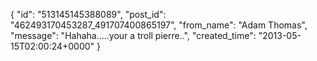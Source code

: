  {
   "id": "513145145388089",
   "post_id": "462493170453287_491707400865197",
   "from_name": "Adam Thomas",
   "message": "Hahaha.....your a troll pierre..",
   "created_time": "2013-05-15T02:00:24+0000"
 }

